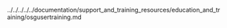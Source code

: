 ../../../../../documentation/support_and_training_resources/education_and_training/osgusertraining.md